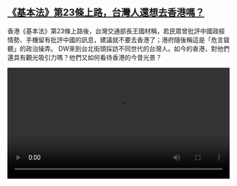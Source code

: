 <!--1711437423000-->
[《基本法》第23條上路，台灣人還想去香港嗎？](https://www.dw.com/zh/%E3%80%8A%E5%9F%BA%E6%9C%AC%E6%B3%95%E3%80%8B%E7%AC%AC23%E6%A2%9D%E4%B8%8A%E8%B7%AF%EF%BC%8C%E5%8F%B0%E7%81%A3%E4%BA%BA%E9%82%84%E6%83%B3%E5%8E%BB%E9%A6%99%E6%B8%AF%E5%97%8E%EF%BC%9F/a-68666520)
------

<p>香港《基本法》第23條上路後，台灣交通部長王國材稱，若民眾曾批評中國政經情勢、手機留有批評中國的訊息，建議就不要去香港了；港府隨後稱這是「危言聳聽」的政治操弄。 DW來到台北街頭採訪不同世代的台灣人。如今的香港，對他們還具有觀光吸引力嗎？他們又如何看待香港的今昔光景？</small></p><video src="https://tvdownloaddw-a.akamaihd.net/Events/mp4/vdt_zh/2024/dwvgchi240326_hongkong_sub_01icw_AVC_1280x720.mp4" controls style="width:100%"></video>
